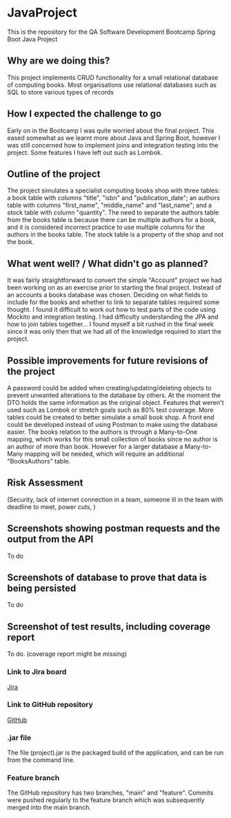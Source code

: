 # JavaProject
This is the repository for the QA Software Development Bootcamp Spring Boot Java Project

## Why are we doing this?
This project implements CRUD functionality for a small relational database of computing books. Most organisations use relational databases such as SQL to store various types of records

## How I expected the challenge to go
Early on in the Bootcamp I was quite worried about the final project. This eased somewhat as we learnt more about Java and Spring Boot, however I was still concerned how to implement joins and integration testing into the project. Some features I have left out such as Lombok.

## Outline of the project
The project simulates a specialist computing books shop with three tables: a book table with columns "title", "isbn" and "publication_date"; an authors table with columns "first_name", "middle_name" and "last_name"; and a stock table with column "quantity". The need to separate the authors table from the books table is because there can be multiple authors for a book, and it is considered incorrect practice to use multiple columns for the authors in the books table. The stock table is a property of the shop and not the book.

## What went well? / What didn't go as planned?
It was fairly straightforward to convert the simple "Account" project we had been working on as an exercise prior to starting the final project. Instead of an accounts a books database was chosen. Deciding on what fields to include for the books and whether to link to separate tables required some thought. I found it difficult to work out how to test parts of the code using Mockito and integration testing. I had difficulty understanding the JPA and how to join tables together... I found myself a bit rushed in the final week since it was only then that we had all of the knowledge required to start the project.

## Possible improvements for future revisions of the project
A password could be added when creating/updating/deleting objects to prevent unwanted alterations to the database by others. At the moment the DTO holds the same information as the original object. Features that weren't used such as Lombok or stretch goals such as 80% test coverage. More tables could be created to better simulate a small book shop. A front end could be developed instead of using Postman to make using the database easier. The books relation to the authors is through a Many-to-One mapping, which works for this small collection of books since no author is an author of more than book. However for a larger database a Many-to-Many mapping will be needed, which will require an additional "BooksAuthors" table.

## Risk Assessment
(Security, lack of internet connection in a team, someone ill in the team with deadline to meet, power cuts, )

## Screenshots showing postman requests and the output from the API
To do

## Screenshots of database to prove that data is being persisted
To do

## Screenshot of test results, including coverage report
To do. (coverage report might be missing)


### Link to Jira board
[Jira](https://synth.atlassian.net/jira/software/projects/JAV/boards/2)

### Link to GitHub repository
[GitHub](https://github.com/synthcode/JavaProject/)

### .jar file
The file (project).jar is the packaged build of the application, and can be run from the command line.

### Feature branch
The GitHub repository has two branches, "main" and "feature". Commits were pushed regularly to the feature branch which was subsequently merged into the main branch.

